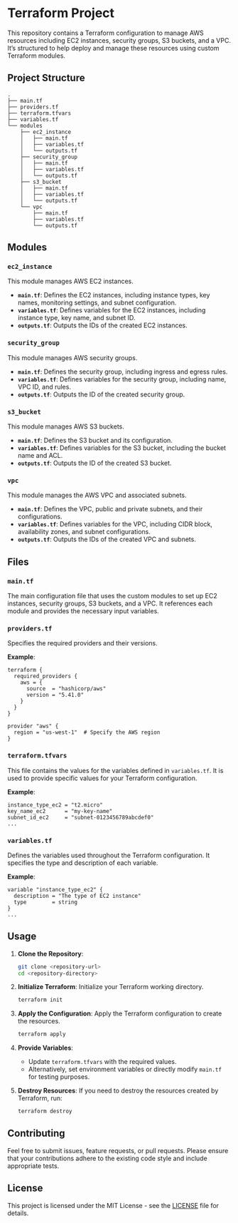 # Terraform Project

This repository contains a Terraform configuration to manage AWS resources including EC2 instances, security groups, S3 buckets, and a VPC. It’s structured to help deploy and manage these resources using custom Terraform modules.

## Project Structure

```
.
├── main.tf
├── providers.tf
├── terraform.tfvars
├── variables.tf
└── modules
    ├── ec2_instance
    │   ├── main.tf
    │   ├── variables.tf
    │   └── outputs.tf
    ├── security_group
    │   ├── main.tf
    │   ├── variables.tf
    │   └── outputs.tf
    ├── s3_bucket
    │   ├── main.tf
    │   ├── variables.tf
    │   └── outputs.tf
    └── vpc
        ├── main.tf
        ├── variables.tf
        └── outputs.tf
```

## Modules

### `ec2_instance`

This module manages AWS EC2 instances.

- **`main.tf`**: Defines the EC2 instances, including instance types, key names, monitoring settings, and subnet configuration.
- **`variables.tf`**: Defines variables for the EC2 instances, including instance type, key name, and subnet ID.
- **`outputs.tf`**: Outputs the IDs of the created EC2 instances.

### `security_group`

This module manages AWS security groups.

- **`main.tf`**: Defines the security group, including ingress and egress rules.
- **`variables.tf`**: Defines variables for the security group, including name, VPC ID, and rules.
- **`outputs.tf`**: Outputs the ID of the created security group.

### `s3_bucket`

This module manages AWS S3 buckets.

- **`main.tf`**: Defines the S3 bucket and its configuration.
- **`variables.tf`**: Defines variables for the S3 bucket, including the bucket name and ACL.
- **`outputs.tf`**: Outputs the ID of the created S3 bucket.

### `vpc`

This module manages the AWS VPC and associated subnets.

- **`main.tf`**: Defines the VPC, public and private subnets, and their configurations.
- **`variables.tf`**: Defines variables for the VPC, including CIDR block, availability zones, and subnet configurations.
- **`outputs.tf`**: Outputs the IDs of the created VPC and subnets.

## Files

### `main.tf`

The main configuration file that uses the custom modules to set up EC2 instances, security groups, S3 buckets, and a VPC. It references each module and provides the necessary input variables.

### `providers.tf`

Specifies the required providers and their versions.

**Example**:
```hcl
terraform {
  required_providers {
    aws = {
      source  = "hashicorp/aws"
      version = "5.41.0"
    }
  }
}

provider "aws" {
  region = "us-west-1"  # Specify the AWS region
}
```

### `terraform.tfvars`

This file contains the values for the variables defined in `variables.tf`. It is used to provide specific values for your Terraform configuration.

**Example**:
```hcl
instance_type_ec2 = "t2.micro"
key_name_ec2      = "my-key-name"
subnet_id_ec2     = "subnet-0123456789abcdef0"
...
```

### `variables.tf`

Defines the variables used throughout the Terraform configuration. It specifies the type and description of each variable.

**Example**:
```hcl
variable "instance_type_ec2" {
  description = "The type of EC2 instance"
  type        = string
}
...
```

## Usage

1. **Clone the Repository**:
   ```sh
   git clone <repository-url>
   cd <repository-directory>
   ```

2. **Initialize Terraform**:
   Initialize your Terraform working directory.
   ```sh
   terraform init
   ```

3. **Apply the Configuration**:
   Apply the Terraform configuration to create the resources.
   ```sh
   terraform apply
   ```

4. **Provide Variables**:
   - Update `terraform.tfvars` with the required values.
   - Alternatively, set environment variables or directly modify `main.tf` for testing purposes.

5. **Destroy Resources**:
   If you need to destroy the resources created by Terraform, run:
   ```sh
   terraform destroy
   ```

## Contributing

Feel free to submit issues, feature requests, or pull requests. Please ensure that your contributions adhere to the existing code style and include appropriate tests.

## License

This project is licensed under the MIT License - see the [LICENSE](LICENSE) file for details.

